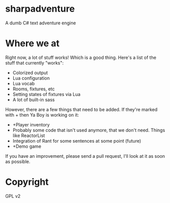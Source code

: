 sharpadventure
=
A dumb C# text adventure engine

Where we at
=
Right now, a lot of stuff works! Which is a good thing. Here's a list of the stuff that currently "works":
* Colorized output
* Lua configuration
* Lua vocab
* Rooms, fixtures, etc
* Setting states of fixtures via Lua
* A lot of built-in sass

However, there are a few things that need to be added. If they're marked with + then Ya Boy is working on it:
* +Player inventory
* Probably some code that isn't used anymore, that we don't need. Things like ReactorList
* Integration of Rant for some sentences at some point (future)
* +Demo game

If you have an improvement, please send a pull request, I'll look at it as soon as possible.

Copyright
=
GPL v2